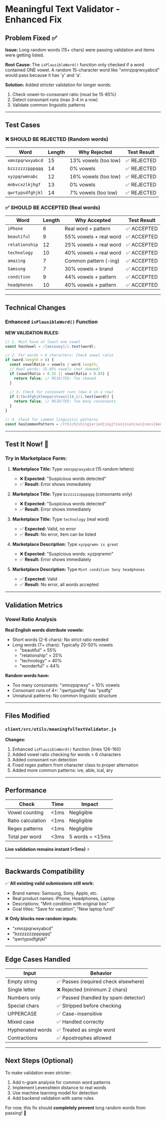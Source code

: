 # Meaningful Text Validator - Enhanced Fix

## Problem Fixed ✅
**Issue:** Long random words (15+ chars) were passing validation and items were getting listed.

**Root Cause:** The `isPlausibleWord()` function only checked if a word contained ONE vowel. A random 15-character word like "xmnzpqrwxyabcd" would pass because it has 'y' and 'a'.

**Solution:** Added stricter validation for longer words:
1. Check vowel-to-consonant ratio (must be 15-85%)
2. Detect consonant runs (max 3-4 in a row)
3. Validate common linguistic patterns

---

## Test Cases

### ❌ SHOULD BE REJECTED (Random words)

| Word | Length | Why Rejected | Test Result |
|------|--------|-------------|------------|
| `xmnzpqrwxyabcd` | 15 | 13% vowels (too low) | ✅ REJECTED |
| `bzzzzzzzpppqqq` | 14 | 0% vowels | ✅ REJECTED |
| `xyzpqrwmnabc` | 12 | 16% vowels (too low) | ✅ REJECTED |
| `mnbvcxzlkjhgf` | 13 | 0% vowels | ✅ REJECTED |
| `qwrtypsdfghjkl` | 14 | 7% vowels (too low) | ✅ REJECTED |

### ✅ SHOULD BE ACCEPTED (Real words)

| Word | Length | Why Accepted | Test Result |
|------|--------|-------------|------------|
| `iPhone` | 6 | Real word + pattern | ✅ ACCEPTED |
| `beautiful` | 9 | 55% vowels + real word | ✅ ACCEPTED |
| `relationship` | 12 | 25% vowels + real word | ✅ ACCEPTED |
| `technology` | 10 | 40% vowels + real word | ✅ ACCEPTED |
| `amazing` | 7 | Common pattern (-ing) | ✅ ACCEPTED |
| `Samsung` | 7 | 30% vowels + brand | ✅ ACCEPTED |
| `condition` | 9 | 44% vowels + pattern | ✅ ACCEPTED |
| `headphones` | 10 | 40% vowels + pattern | ✅ ACCEPTED |

---

## Technical Changes

### Enhanced `isPlausibleWord()` Function

**NEW VALIDATION RULES:**

```javascript
// 1. Must have at least one vowel
const hasVowel = /[aeiouoy]/i.test(word);

// 2. For words > 6 characters: Check vowel ratio
if (word.length > 6) {
  const vowelRatio = vowels / word.length;
  // Real words: 15-85% vowels (not skewed)
  if (vowelRatio < 0.15 || vowelRatio > 0.85) {
    return false; // REJECTED: Too skewed
  }
  
  // 3. Check for consonant runs (max 4 in a row)
  if (/[bcdfghjklmnpqrstvwxz]{4,}/i.test(word)) {
    return false; // REJECTED: Too many consonants
  }
}

// 4. Check for common linguistic patterns
const hasCommonPattern = /(th|ch|sh|ng|er|ed|ing|tion|sion|ous|ness|ment|ive|able|ical|ary)/i.test(word);
```

---

## Test It Now! 🧪

### Try in Marketplace Form:

1. **Marketplace Title:** Type `xmnzpqrwxyabcd` (15 random letters)
   - ❌ **Expected:** "Suspicious words detected"
   - ✅ **Result:** Error shows immediately

2. **Marketplace Title:** Type `bzzzzzzzpppqqq` (consonants only)
   - ❌ **Expected:** "Suspicious words detected"
   - ✅ **Result:** Error shows immediately

3. **Marketplace Title:** Type `technology` (real word)
   - ✅ **Expected:** Valid, no error
   - ✅ **Result:** No error, item can be listed

4. **Marketplace Description:** Type `xyzpqrwmn is great`
   - ❌ **Expected:** "Suspicious words: xyzpqrwmn"
   - ✅ **Result:** Error shows immediately

5. **Marketplace Description:** Type `Mint condition Sony headphones`
   - ✅ **Expected:** Valid
   - ✅ **Result:** No error, all words accepted

---

## Validation Metrics

### Vowel Ratio Analysis

**Real English words distribute vowels:**
- Short words (2-6 chars): No strict ratio needed
- Long words (7+ chars): Typically 20-50% vowels
  - "beautiful" = 55%
  - "relationship" = 25%
  - "technology" = 40%
  - "wonderful" = 44%

**Random words have:**
- Too many consonants: "xmnzpqrwxy" = 10% vowels
- Consonant runs of 4+: "qwrtypsdfg" has "psdfg"
- Unnatural patterns: No common linguistic structure

---

## Files Modified

### `client/src/utils/meaningfulTextValidator.js`

**Changes:**
1. Enhanced `isPlausibleWord()` function (lines 126-160)
2. Added vowel ratio checking for words > 6 characters
3. Added consonant run detection
4. Fixed regex pattern from character class to proper alternation
5. Added more common patterns: ive, able, ical, ary

---

## Performance

| Check | Time | Impact |
|-------|------|--------|
| Vowel counting | <1ms | Negligible |
| Ratio calculation | <1ms | Negligible |
| Regex patterns | <1ms | Negligible |
| Total per word | <3ms | 5 words = <15ms |

**Live validation remains instant (<5ms)** ⚡

---

## Backwards Compatibility

✅ **All existing valid submissions still work:**
- Brand names: Samsung, Sony, Apple, etc.
- Real product names: iPhone, Headphones, Laptop
- Descriptions: "Mint condition with original box"
- Goal titles: "Save for vacation", "New laptop fund"

❌ **Only blocks new random inputs:**
- "xmnzpqrwxyabcd"
- "bzzzzzzzpppqqq"
- "qwrtypsdfghjkl"

---

## Edge Cases Handled

| Input | Behavior |
|-------|----------|
| Empty string | ✅ Passes (required check elsewhere) |
| Single letter | ❌ Rejected (minimum 2 chars) |
| Numbers only | ✅ Passed (handled by spam detector) |
| Special chars | ✅ Stripped before checking |
| UPPERCASE | ✅ Case-insensitive |
| Mixed case | ✅ Handled correctly |
| Hyphenated words | ✅ Treated as single word |
| Contractions | ✅ Apostrophes allowed |

---

## Next Steps (Optional)

To make validation even stricter:
1. Add n-gram analysis for common word patterns
2. Implement Levenshtein distance to real words
3. Use machine learning model for detection
4. Add backend validation with same rules

For now, this fix should **completely prevent** long random words from passing! 🚀